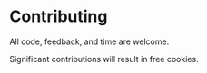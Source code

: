 # Contributing

All code, feedback, and time are welcome.

Significant contributions will result in free cookies.
